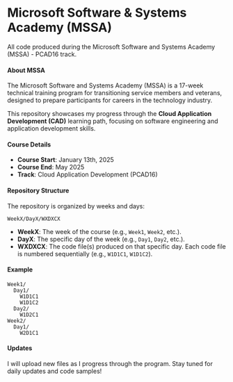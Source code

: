 # Microsoft Software & Systems Academy (MSSA)
All code produced during the Microsoft Software and Systems Academy (MSSA) - PCAD16 track.

#### About MSSA
The Microsoft Software and Systems Academy (MSSA) is a 17-week technical training program for transitioning service members and veterans, designed to prepare participants for careers in the technology industry.

This repository showcases my progress through the **Cloud Application Development (CAD)** learning path, focusing on software engineering and application development skills.

#### Course Details
- **Course Start**: January 13th, 2025  
- **Course End**: May 2025  
- **Track**: Cloud Application Development (PCAD16)

#### Repository Structure
The repository is organized by weeks and days:
```
WeekX/DayX/WXDXCX
```
- **WeekX**: The week of the course (e.g., `Week1`, `Week2`, etc.).
- **DayX**: The specific day of the week (e.g., `Day1`, `Day2`, etc.).
- **WXDXCX**: The code file(s) produced on that specific day. Each code file is numbered sequentially (e.g., `W1D1C1`, `W1D1C2`).

#### Example
```
Week1/  
  Day1/  
    W1D1C1  
    W1D1C2  
  Day2/  
    W1D2C1  
Week2/  
  Day1/  
    W2D1C1  
```

#### Updates
I will upload new files as I progress through the program. Stay tuned for daily updates and code samples!
